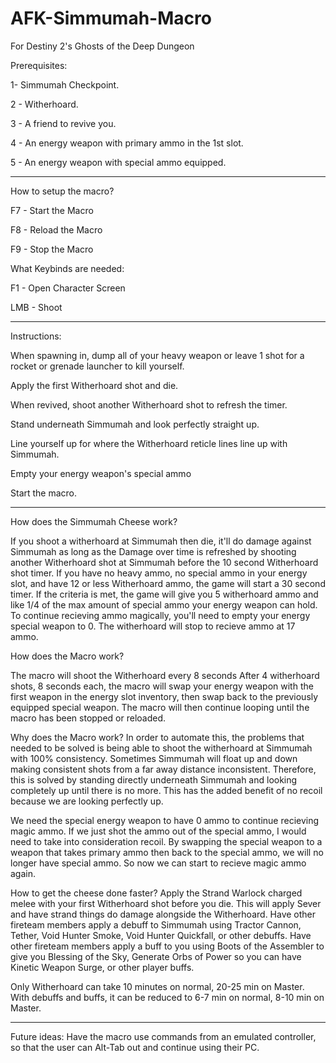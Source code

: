 # AFK-Simmumah-Macro
For Destiny 2's Ghosts of the Deep Dungeon

Prerequisites:

1- Simmumah Checkpoint.

2 - Witherhoard.

3 - A friend to revive you.

4 - An energy weapon with primary ammo in the 1st slot.

5 - An energy weapon with special ammo equipped.

________________________________________________________________________________________________________________________________________________________________________________________________________________________________________________________________________________________________________________________

How to setup the macro?

F7 - Start the Macro

F8 - Reload the Macro

F9 - Stop the Macro

What Keybinds are needed:

F1 - Open Character Screen

LMB - Shoot

_____________________________

Instructions:

When spawning in, dump all of your heavy weapon or leave 1 shot for a rocket or grenade launcher to kill yourself.

Apply the first Witherhoard shot and die.

When revived, shoot another Witherhoard shot to refresh the timer.

Stand underneath Simmumah and look perfectly straight up.

Line yourself up for where the Witherhoard reticle lines line up with Simmumah.

Empty your energy weapon's special ammo

Start the macro.

________________________________________________________________________________________________________________________________________________________________________________________________________________________________________________________________________________________________________________________

How does the Simmumah Cheese work?

If you shoot a witherhoard at Simmumah then die, it'll do damage against Simmumah as long as the Damage over time is refreshed by shooting another Witherhoard shot at Simmumah before the 10 second Witherhoard shot timer.
If you have no heavy ammo, no special ammo in your energy slot, and have 12 or less Witherhoard ammo, the game will start a 30 second timer. If the criteria is met, the game will give you 5 witherhoard ammo and like 1/4 of the max amount of special ammo your energy weapon can hold.
To continue recieving ammo magically, you'll need to empty your energy special weapon to 0.
The witherhoard will stop to recieve ammo at 17 ammo.

How does the Macro work?

The macro will shoot the Witherhoard every 8 seconds
After 4 witherhoard shots, 8 seconds each, the macro will swap your energy weapon with the first weapon in the energy slot inventory, then swap back to the previously equipped special weapon.
The macro will then continue looping until the macro has been stopped or reloaded.

Why does the Macro work?
In order to automate this, the problems that needed to be solved is being able to shoot the witherhoard at Simmumah with 100% consistency. Sometimes Simmumah will float up and down making consistent shots from a far away distance inconsistent. 
Therefore, this is solved by standing directly underneath Simmumah and looking completely up until there is no more. This has the added benefit of no recoil because we are looking perfectly up.

We need the special energy weapon to have 0 ammo to continue recieving magic ammo. If we just shot the ammo out of the special ammo, I would need to take into consideration recoil. By swapping the special weapon to a weapon that takes primary ammo then back to the special ammo, we will no longer have special ammo. 
So now we can start to recieve magic ammo again.

How to get the cheese done faster?
Apply the Strand Warlock charged melee with your first Witherhoard shot before you die. This will apply Sever and have strand things do damage alongside the Witherhoard.
Have other fireteam members apply a debuff to Simmumah using Tractor Cannon, Tether, Void Hunter Smoke, Void Hunter Quickfall, or other debuffs.
Have other fireteam members apply a buff to you using Boots of the Assembler to give you Blessing of the Sky, Generate Orbs of Power so you can have Kinetic Weapon Surge, or other player buffs.

Only Witherhoard can take 10 minutes on normal, 20-25 min on Master.
With debuffs and buffs, it can be reduced to 6-7 min on normal, 8-10 min on Master.

________________________________________________________________________________________________________________________________________________________________________________________________________________________________________________________________________________________________________________________

Future ideas:
Have the macro use commands from an emulated controller, so that the user can Alt-Tab out and continue using their PC.
